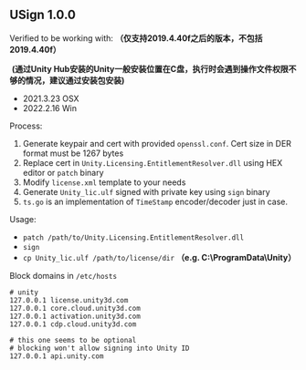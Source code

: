 USign 1.0.0
-

Verified to be working with:
    **（仅支持2019.4.40f之后的版本，不包括2019.4.40f）**

​     **(通过Unity Hub安装的Unity一般安装位置在C盘，执行时会遇到操作文件权限不够的情况，建议通过安装包安装)**

* 2021.3.23 OSX
* 2022.2.16 Win

Process:

1. Generate keypair and cert with provided `openssl.conf`. Cert size in DER format must be 1267 bytes
2. Replace cert in `Unity.Licensing.EntitlementResolver.dll` using HEX editor or `patch` binary
3. Modify `license.xml` template to your needs
4. Generate `Unity_lic.ulf` signed with private key using `sign` binary
5. `ts.go` is an implementation of `TimeStamp` encoder/decoder just in case.

Usage:

* `patch /path/to/Unity.Licensing.EntitlementResolver.dll`
* `sign`
* `cp Unity_lic.ulf /path/to/license/dir` **（e.g. C:\ProgramData\Unity）**

Block domains in `/etc/hosts`

```
# unity
127.0.0.1 license.unity3d.com
127.0.0.1 core.cloud.unity3d.com
127.0.0.1 activation.unity3d.com
127.0.0.1 cdp.cloud.unity3d.com

# this one seems to be optional
# blocking won't allow signing into Unity ID
127.0.0.1 api.unity.com
```